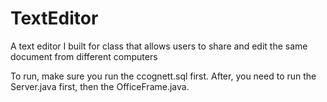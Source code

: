 # TextEditor
A text editor I built for class that allows users to share and edit the same document from different computers

To run, make sure you run the ccognett.sql first. After, you need to run the Server.java first, then the OfficeFrame.java.
